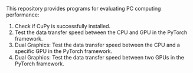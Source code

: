 This repository provides programs for evaluating PC computing performance:

1. Check if CuPy is successfully installed.
2. Test the data transfer speed between the CPU and GPU in the PyTorch framework.
3. Dual Graphics: Test the data transfer speed between the CPU and a specific GPU in the PyTorch framework.
4. Dual Graphics: Test the data transfer speed between two GPUs in the PyTorch framework.
